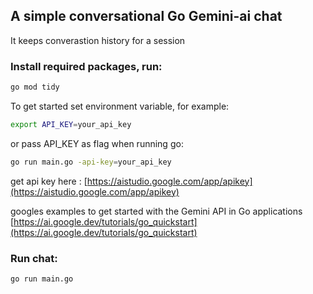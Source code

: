 ## A simple conversational Go Gemini-ai chat 

It keeps converastion history for a session

### Install required packages, run:

```bash
go mod tidy
```

To get started set environment variable, for example:

```bash
export API_KEY=your_api_key
```

or pass API_KEY as flag when running go:
```bash
go run main.go -api-key=your_api_key
```

get api key here : [https://aistudio.google.com/app/apikey](https://aistudio.google.com/app/apikey)


googles examples to get started with the Gemini API in Go applications [https://ai.google.dev/tutorials/go_quickstart](https://ai.google.dev/tutorials/go_quickstart)



### Run chat:

```bash
go run main.go
```
